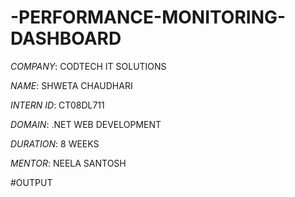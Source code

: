# -PERFORMANCE-MONITORING-DASHBOARD

*COMPANY*: CODTECH IT SOLUTIONS

*NAME*: SHWETA CHAUDHARI

*INTERN ID*: CT08DL711

*DOMAIN*: .NET WEB DEVELOPMENT

*DURATION*: 8 WEEKS

*MENTOR*: NEELA SANTOSH

#OUTPUT
